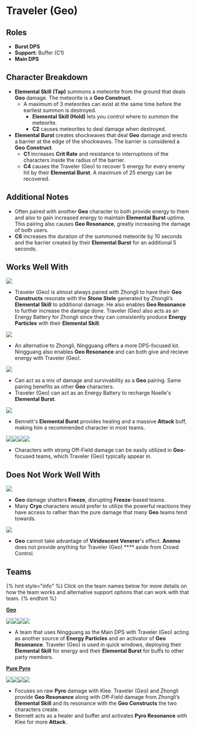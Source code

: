 # Traveler (Geo)

## Roles

* **Burst DPS**
* **Support:** Buffer (C1)
* **Main DPS**

## Character Breakdown

* **Elemental Skill** **(Tap)** summons a meteorite from the ground that deals **Geo** damage. The meteorite is a **Geo Construct**.
  * A maximum of 3 meteorites can exist at the same time before the earliest summon is destroyed.
    * **Elemental Skill (Hold)** lets you control where to summon the meteorite.
    * **C2** causes meteorites to deal damage when destroyed.
* **Elemental Burst** creates shockwaves that deal **Geo** damage and erects a barrier at the edge of the shockwaves. The barrier is considered a **Geo** **Construct**.
  * **C1** increases **Crit Rate** and resistance to interruptions of the characters inside the radius of the barrier.
  * **C4** causes the Traveler (Geo) to recover 5 energy for every enemy hit by their **Elemental Burst**. A maximum of 25 energy can be recovered.

## Additional Notes

* Often paired with another **Geo** character to both provide energy to them and also to gain increased energy to maintain **Elemental Burst** uptime. This pairing also causes **Geo Resonance**, greatly increasing the damage of both users.
* **C6** increases the duration of the summoned meteorite by 10 seconds and the barrier created by their **Elemental Burst** for an additional 5 seconds.

## Works Well With

![](../../.gitbook/assets/UI\_AvatarIcon\_Zhongli.png)

* Traveler (Geo) is almost always paired with Zhongli to have their **Geo Constructs** resonate with the **Stone Stele** generated by Zhongli’s **Elemental Skill** to additional damage. He also enables **Geo Resonance** to further increase the damage done. Traveler (Geo) also acts as an Energy Battery for Zhongli since they can consistently produce **Energy Particles** with their **Elemental Skill**.

![](../../.gitbook/assets/UI\_AvatarIcon\_Ningguang.png)

* An alternative to Zhongli, Ningguang offers a more DPS-focused kit. Ningguang also enables **Geo Resonance** and can both give and recieve energy with Traveler (Geo).

![](../../.gitbook/assets/UI\_AvatarIcon\_Noelle.png)

* Can act as a mix of damage and survivability as a **Geo** pairing. Same pairing benefits as other **Geo** characters.
* Traveler (Geo) can act as an Energy Battery to recharge Noelle's **Elemental Burst**.

![](../../.gitbook/assets/UI\_AvatarIcon\_Bennett.png)

* Bennett's **Elemental Burst** provides healing and a massive **Attack** buff, making him a recommended character in most teams.

![](../../.gitbook/assets/UI\_AvatarIcon\_Xingqiu.png)![](../../.gitbook/assets/UI\_AvatarIcon\_Beidou.png)![](../../.gitbook/assets/UI\_AvatarIcon\_Albedo.png)![](../../.gitbook/assets/UI\_AvatarIcon\_Fischl.png)

* Characters with strong Off-Field damage can be easily utilized in **Geo**-focused teams, which Traveler (Geo) typically appear in.

## Does Not Work Well With

![](../../.gitbook/assets/Element\_Cryo.webp)

* **Geo** damage shatters **Freeze**, disrupting **Freeze**-based teams.
* Many **Cryo** characters would prefer to utilize the powerful reactions they have access to rather than the pure damage that many **Geo** teams tend towards.

![](../../.gitbook/assets/Element\_Anemo.webp)

* **Geo** cannot take advantage of **Viridescent Venerer**'s effect. **Anemo** does not provide anything for Traveler (Geo) **** aside from Crowd Control.

## Teams

{% hint style="info" %}
Click on the team names below for more details on how the team works and alternative support options that can work with that team.
{% endhint %}

[**Geo**](../../teams/geo.md)

![](../../.gitbook/assets/UI\_AvatarIcon\_Ningguang.png)![](../../.gitbook/assets/UI\_AvatarIcon\_Aether\_Geo.png)![](../../.gitbook/assets/UI\_AvatarIcon\_Xiangling.png)![](../../.gitbook/assets/UI\_AvatarIcon\_Bennett.png)

* A team that uses Ningguang as the Main DPS with Traveler (Geo) acting as another source of **Energy Particles** and an activator of **Geo Resonance**. Traveler (Geo) is used in quick windows, deploying their **Elemental Skill** for energy and their **Elemental Burst** for buffs to other party members.

****[**Pure Pyro**](../../teams/pure-pyro.md)****

![](../../.gitbook/assets/UI\_AvatarIcon\_Klee.png)![](../../.gitbook/assets/UI\_AvatarIcon\_Aether\_Geo.png)![](../../.gitbook/assets/UI\_AvatarIcon\_Zhongli.png)![](../../.gitbook/assets/UI\_AvatarIcon\_Bennett.png)

* Focuses on raw **Pyro** damage with Klee. Traveler (Geo) and Zhongli provide **Geo Resonance** along with Off-Field damage from Zhongli’s **Elemental Skill** and its resonance with the **Geo Constructs** the two characters create.
* Bennett acts as a healer and buffer and activates **Pyro Resonance** with Klee for more **Attack**.
